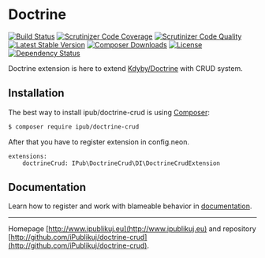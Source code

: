 # Doctrine

[![Build Status](https://img.shields.io/travis/iPublikuj/doctrine-crud.svg?style=flat-square)](https://travis-ci.org/iPublikuj/doctrine-crud)
[![Scrutinizer Code Coverage](https://img.shields.io/scrutinizer/coverage/g/iPublikuj/doctrine-crud.svg?style=flat-square)](https://scrutinizer-ci.com/g/iPublikuj/doctrine-crud/?branch=master)
[![Scrutinizer Code Quality](https://img.shields.io/scrutinizer/g/iPublikuj/doctrine-crud.svg?style=flat-square)](https://scrutinizer-ci.com/g/iPublikuj/doctrine-crud/?branch=master)
[![Latest Stable Version](https://img.shields.io/packagist/v/ipub/doctrine-crud.svg?style=flat-square)](https://packagist.org/packages/ipub/doctrine-crud)
[![Composer Downloads](https://img.shields.io/packagist/dt/ipub/doctrine-crud.svg?style=flat-square)](https://packagist.org/packages/ipub/doctrine-crud)
[![License](https://img.shields.io/packagist/l/ipub/doctrine-crud.svg?style=flat-square)](https://packagist.org/packages/ipub/doctrine-crud)
[![Dependency Status](https://img.shields.io/versioneye/d/user/projects/5696d0cbaf789b0027001cb5.svg?style=flat-square)](https://www.versioneye.com/user/projects/5696d0cbaf789b0027001cb5)

Doctrine extension is here to extend [Kdyby/Doctrine](https://github.com/Kdyby/Doctrine) with CRUD system.

## Installation

The best way to install ipub/doctrine-crud is using [Composer](http://getcomposer.org/):

```sh
$ composer require ipub/doctrine-crud
```

After that you have to register extension in config.neon.

```neon
extensions:
	doctrineCrud: IPub\DoctrineCrud\DI\DoctrineCrudExtension
```

## Documentation

Learn how to register and work with blameable behavior in [documentation](https://github.com/iPublikuj/doctrine-crud/blob/master/docs/en/index.md).

***
Homepage [http://www.ipublikuj.eu](http://www.ipublikuj.eu) and repository [http://github.com/iPublikuj/doctrine-crud](http://github.com/iPublikuj/doctrine-crud).
